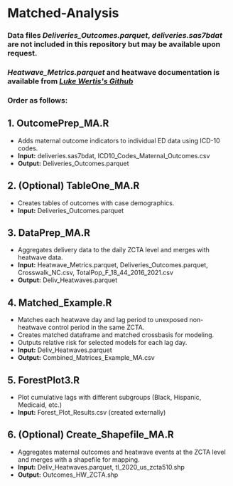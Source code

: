 # Matched-Analysis

### Data files *Deliveries_Outcomes.parquet*, *deliveries.sas7bdat* are not included in this repository but may be available upon request. 

### *Heatwave_Metrics.parquet* and heatwave documentation is available from *[Luke Wertis's Github](https://github.com/wertisml/Heatwave/blob/main/Data/Zip/Heatwave_Metrics.parquet)*

### Order as follows: 

## 1. OutcomePrep_MA.R
- Adds maternal outcome indicators to individual ED data using ICD-10 codes.
- **Input:** deliveries.sas7bdat, ICD10_Codes_Maternal_Outcomes.csv
- **Output:** Deliveries_Outcomes.parquet
## 2. (Optional) TableOne_MA.R
- Creates tables of outcomes with case demographics.
- **Input:** Deliveries_Outcomes.parquet
## 3. DataPrep_MA.R
- Aggregates delivery data to the daily ZCTA level and merges with heatwave data.
- **Input:** Heatwave_Metrics.parquet, Deliveries_Outcomes.parquet, Crosswalk_NC.csv, TotalPop_F_18_44_2016_2021.csv
- **Output:** Deliv_Heatwaves.parquet
## 4. Matched_Example.R
- Matches each heatwave day and lag period to unexposed non-heatwave control period in the same ZCTA.
- Creates matched dataframe and matched crossbasis for modeling.
- Outputs relative risk for selected models for each lag day.
- **Input:** Deliv_Heatwaves.parquet
- **Output:** Combined_Matrices_Example_MA.csv
## 5. ForestPlot3.R
- Plot cumulative lags with different subgroups (Black, Hispanic, Medicaid, etc.)
- **Input:** Forest_Plot_Results.csv (created externally)
## 6. (Optional) Create_Shapefile_MA.R
- Aggregates maternal outcomes and heatwave events at the ZCTA level and merges with a shapefile for mapping.
- **Input:** Deliv_Heatwaves.parquet, tl_2020_us_zcta510.shp
- **Output:** Outcomes_HW_ZCTA.shp
